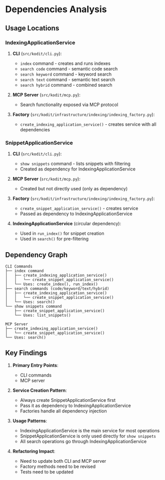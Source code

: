 # Dependencies Analysis

## Usage Locations

### IndexingApplicationService

1. **CLI** (`src/kodit/cli.py`):
   - `index` command - creates and runs indexes
   - `search code` command - semantic code search
   - `search keyword` command - keyword search
   - `search text` command - semantic text search
   - `search hybrid` command - combined search

2. **MCP Server** (`src/kodit/mcp.py`):
   - Search functionality exposed via MCP protocol

3. **Factory** (`src/kodit/infrastructure/indexing/indexing_factory.py`):
   - `create_indexing_application_service()` - creates service with all dependencies

### SnippetApplicationService

1. **CLI** (`src/kodit/cli.py`):
   - `show snippets` command - lists snippets with filtering
   - Created as dependency for IndexingApplicationService

2. **MCP Server** (`src/kodit/mcp.py`):
   - Created but not directly used (only as dependency)

3. **Factory** (`src/kodit/infrastructure/indexing/indexing_factory.py`):
   - `create_snippet_application_service()` - creates service
   - Passed as dependency to IndexingApplicationService

4. **IndexingApplicationService** (circular dependency):
   - Used in `run_index()` for snippet creation
   - Used in `search()` for pre-filtering

## Dependency Graph

```
CLI Commands
├── index command
│   ├── create_indexing_application_service()
│   │   └── create_snippet_application_service()
│   └── Uses: create_index(), run_index()
├── search commands (code/keyword/text/hybrid)
│   ├── create_indexing_application_service()
│   │   └── create_snippet_application_service()
│   └── Uses: search()
└── show snippets command
    ├── create_snippet_application_service()
    └── Uses: list_snippets()

MCP Server
├── create_indexing_application_service()
│   └── create_snippet_application_service()
└── Uses: search()
```

## Key Findings

1. **Primary Entry Points**:
   - CLI commands
   - MCP server

2. **Service Creation Pattern**:
   - Always create SnippetApplicationService first
   - Pass it as dependency to IndexingApplicationService
   - Factories handle all dependency injection

3. **Usage Patterns**:
   - IndexingApplicationService is the main service for most operations
   - SnippetApplicationService is only used directly for `show snippets`
   - All search operations go through IndexingApplicationService

4. **Refactoring Impact**:
   - Need to update both CLI and MCP server
   - Factory methods need to be revised
   - Tests need to be updated
